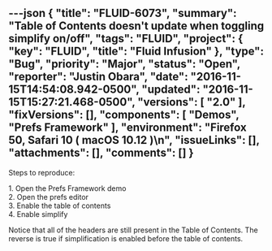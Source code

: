 ---json
{
  "title": "FLUID-6073",
  "summary": "Table of Contents doesn't update when toggling simplify on/off",
  "tags": "FLUID",
  "project": {
    "key": "FLUID",
    "title": "Fluid Infusion"
  },
  "type": "Bug",
  "priority": "Major",
  "status": "Open",
  "reporter": "Justin Obara",
  "date": "2016-11-15T14:54:08.942-0500",
  "updated": "2016-11-15T15:27:21.468-0500",
  "versions": [
    "2.0"
  ],
  "fixVersions": [],
  "components": [
    "Demos",
    "Prefs Framework"
  ],
  "environment": "Firefox 50, Safari 10 ( macOS 10.12 )\n",
  "issueLinks": [],
  "attachments": [],
  "comments": []
}
---
Steps to reproduce:

1\. Open the Prefs Framework demo\
2\. Open the prefs editor\
3\. Enable the table of contents\
4\. Enable simplify&#x20;

Notice that all of the headers are still present in the Table of Contents. The reverse is true if simplification is enabled before the table of contents.

        